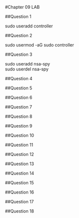 #Chapter 09 LAB

##Question 1

sudo useradd controller

##Question 2 

sudo usermod -aG sudo controller

##Question 3

sudo useradd nsa-spy  
sudo userdel nsa-spy

##Question 4

##Question 5

##Question 6

##Question 7

##Question 8

##Question 9

##Question 10

##Question 11

##Question 12

##Question 13

##Question 14

##Question 15

##Question 16

##Question 17

##Question 18



